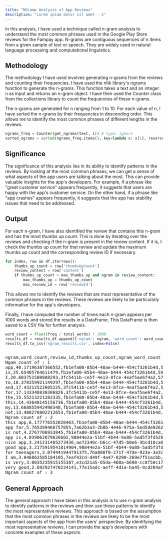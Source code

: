 ```yaml
---
title: "NGramp Analysis of App Reviews"
description: "Lorem ipsum dolor sit amet - 2"
---
```


In this analysis, I have used a technique called n-gram analysis to understand the most common phrases used in the Google Play Store reviews for the Fampay app. N-grams are contiguous sequences of n items from a given sample of text or speech. They are widely used in natural language processing and computational linguistics.

## Methodology

The methodology I have used involves generating n-grams from the reviews and counting their frequencies. I have used the nltk library's ngrams function to generate the n-grams. This function takes a text and an integer n as input and returns an n-gram object. I have then used the Counter class from the collections library to count the frequencies of these n-grams.

The n-grams are generated for n ranging from 1 to 10. For each value of n, I have sorted the n-grams by their frequencies in descending order. This allows me to identify the most common phrases of different lengths in the reviews.

```python
ngrams_freq = Counter(get_ngrams(text, i)) # type: ignore
sorted_ngrams = sorted(ngrams_freq.items(), key=lambda x: x[1], reverse=True)
```

## Significance

The significance of this analysis lies in its ability to identify patterns in the reviews. By looking at the most common phrases, we can get a sense of what aspects of the app users are talking about the most. This can provide valuable insights for the app's developers. For example, if a phrase like "great customer service" appears frequently, it suggests that users are happy with the app's customer service. On the other hand, if a phrase like "app crashes" appears frequently, it suggests that the app has stability issues that need to be addressed.

## Output

For each n-gram, I have also identified the review that contains this n-gram and has the most thumbs up count. This is done by iterating over the reviews and checking if the n-gram is present in the review content. If it is, I check the thumbs up count for that review and update the maximum thumbs up count and the corresponding review ID if necessary.

```python
for index, row in df.iterrows():
    thumbs_up_count = row['thumbsUpCount']
    review_content = row['content']
    if thumbs_up_count > max_thumbs_up and ngram in review_content:
        max_thumbs_up = thumbs_up_count
        max_review_id = row['reviewId']
```

This allows me to identify the reviews that are most representative of the common phrases in the reviews. These reviews are likely to be particularly informative for the app's developers.

Finally, I have computed the number of times each n-gram appears per 1000 words and stored the results in a DataFrame. This DataFrame is then saved to a CSV file for further analysis.

```python
word_count = float(freq / total_words) * 1000
results_df = results_df.append({'ngram': ngram, 'word_count': word_count, 'review_id': max_review_id, 'thumbs_up_count': max_thumbs_up}, ignore_index=True) # type: ignore
results_df.to_csv('ngram_results.csv', index=False)
```

<div style="overflow: auto; height: 400px;">
<pre>
ngram,word_count,review_id,thumbs_up_count,ngram_word_count
Ngam count of : 1
app,40.17196387366552,fb1efa00-85b4-48ae-b444-454cf3261b4d,5900,1
is,25.65405764611479,fb1efa00-85b4-48ae-b444-454cf3261b4d,5900,1
I,20.603751580888293,3fc5411b-ce5f-4e13-8fce-4eaf5ae6f4a2,5787,1
to,18.378359921149297,fb1efa00-85b4-48ae-b444-454cf3261b4d,5900,1
and,17.43212522605225,3fc5411b-ce5f-4e13-8fce-4eaf5ae6f4a2,5787,1
for,17.133348830306826,3fc5411b-ce5f-4e13-8fce-4eaf5ae6f4a2,5787,1
the,15.55213221282335,fb1efa00-85b4-48ae-b444-454cf3261b4d,5900,1
this,14.43648145156736,fb1efa00-85b4-48ae-b444-454cf3261b4d,5900,1
my,13.668855942498348,fb1efa00-85b4-48ae-b444-454cf3261b4d,5900,1
not,13.488276802212653,fb1efa00-85b4-48ae-b444-454cf3261b4d,5900,1
Ngram count of : 2
this app,6.177776552028463,fb1efa00-85b4-48ae-b444-454cf3261b4d,5900,2
app for,5.765399460757855,7a6263a3-2b8b-4446-975a-5ed5de026268,564,2
is not,4.2767706933845,fb1efa00-85b4-48ae-b444-454cf3261b4d,5900,2
app is,4.039062879626602,90844e2a-51bf-4b44-9a88-5ad5f3fd520b,1515,2
nice app,3.241231405273436,ae72340c-b6cc-47d5-b0e6-3bcd10ca0129,851,2
good app,3.2175919541814904,90844e2a-51bf-4b44-9a88-5ad5f3fd520b,1515,2
for teenagers,3.074441944791375,7ba080f0-271f-47de-923e-3e3cc1771113,916,2
I am,3.046862585184105,7eaf43cd-d49f-4a47-8290-269e7f51acbb,3839,2
is very,3.0035235915155387,e3cd21a5-65da-468a-b698-cc8f50c17a08,1142,2
very good,2.692927470224141,77e15adc-aeff-4d1a-ba45-9cd284af0180,350,2
Ngram count of : 3
This app is,1.6856241931395688,7ba080f0-271f-47de-923e-3e3cc1771113,916,3
app for teenagers,1.6422851994710017,7a6263a3-2b8b-4446-975a-5ed5de026268,564,3
is not working,1.0237195625650906,23af139e-d562-4fa0-af66-9e0736750332,2165,3
this app is,0.9784106146388614,3490a6a5-3c4d-43c3-bec3-48f62e1b35d9,663,3
very good app,0.9429514380009428,e59ec378-f0a6-4e0c-9fbd-971929e65a2b,104,3
app is very,0.9153720783936732,e44225e8-90c0-4aa1-9a28-62ac7c12a741,48,3
not able to,0.8168743655105661,90844e2a-51bf-4b44-9a88-5ad5f3fd520b,1515,3
good app for,0.7617156462960263,65c7f558-76b0-4fc7-9a1f-629dc64fe6d6,151,3
best app for,0.7610589948768056,4c88590d-51fa-4b86-aa59-8164e41d45a2,162,3
Best app for,0.7485826179116121,3ed0a1e9-2d24-4f78-a541-2866313a99d3,314,3
Ngram count of : 4
This app is very,0.4898619587386514,277678c6-744f-4f11-85f7-93b14ae6a6a7,43,4
am not able to,0.4189436054628145,393f67fc-2649-4560-8380-17805d508ddb,588,4
I am not able,0.3348922238025633,393f67fc-2649-4560-8380-17805d508ddb,588,4
very good app for,0.2685704304612714,094184a2-5b90-414c-9c5a-5f143a659bcc,31,4
app is very good,0.2528107963999742,949a9500-8808-4fbd-92a6-35107ab84daf,20,4
this app is very,0.2423043736924428,e4d8941d-d0ac-4f1b-a374-1e99b5a14ba5,12,4
I love this app,0.2423043736924428,57d8523c-ef06-442d-9460-9e5c47154d99,255,4
best app for teenagers,0.2357378595002357,4c88590d-51fa-4b86-aa59-8164e41d45a2,162,4
Best app for teenagers,0.2265447396311457,eeb3f50c-7cb9-428d-913c-a60836cd07dd,24,4
good app for teenagers,0.2252314367927043,094184a2-5b90-414c-9c5a-5f143a659bcc,31,4
Ngram count of : 5
I am not able to,0.317162635483604,393f67fc-2649-4560-8380-17805d508ddb,588,5
This app is very good,0.1267337239095975,70545606-c90b-45b6-987e-acf04b5e2d58,11,5
is the best app for,0.1083474841714175,4c88590d-51fa-4b86-aa59-8164e41d45a2,162,5
i am not able to,0.0847080330794718,6b85ee87-d55b-4218-b7e6-d5d83da9b34e,23,5
very good app for teenagers,0.082081427402589,094184a2-5b90-414c-9c5a-5f143a659bcc,31,5
is a very good app,0.0748582617911612,e4e5165b-9421-4f53-a5b5-a2ac12076520,85,5
This app is good but,0.0669784447605126,677f5c3d-8120-4c1b-a816-818211ef9a10,17,5
this app is very good,0.0656651419220712,7d6e6720-75ef-4800-9399-c999fa9b8631,6,5
This is the best app,0.0636951876644091,74faa10e-6404-492e-bfa8-e306f35c55ee,7,5
a very good app for,0.0636951876644091,e4d8941d-d0ac-4f1b-a374-1e99b5a14ba5,12,5
Ngram count of : 6
This is the best app for,0.0400557365724634,d2763a67-bdc9-400e-9dff-19478c668a85,6,6
is the best app for teenagers,0.038742433734022,4c88590d-51fa-4b86-aa59-8164e41d45a2,162,6
is a very good app for,0.0328325709610356,e4d8941d-d0ac-4f1b-a374-1e99b5a14ba5,12,6
This is a very good app,0.0315192681225941,5ce7da45-b71a-4e5e-ab10-b601b0760bb5,9,6
I am not able to do,0.0275793596072699,54d4860e-9aef-4ab7-b44b-cf5978a9c881,5,6
This app is very useful for,0.0275793596072699,2cbbe105-b0ab-40aa-959c-0a432c2571e7,13,6
this is the best app for,0.0256094053496077,4c88590d-51fa-4b86-aa59-8164e41d45a2,162,6
This app is very good for,0.0236394510919456,a624c987-3662-4bf6-a89f-08e04a66da34,1,6
I am not able to see,0.0229827996727249,54ecc150-3261-4f83-8df5-26750a8e202f,5,6
I am not able to pay,0.0216694968342835,a1d3b6a8-fa6e-443a-a065-8119c01c34ef,2,6
Ngram count of : 7
I am not able to see my,0.0183862397381799,54ecc150-3261-4f83-8df5-26750a8e202f,5,7
This is a very good app for,0.0137896798036349,5ce7da45-b71a-4e5e-ab10-b601b0760bb5,9,7
This is the best app for teenagers,0.0124763769651935,d2763a67-bdc9-400e-9dff-19478c668a85,6,7
This app is very useful for teenagers,0.0118197255459728,2cbbe105-b0ab-40aa-959c-0a432c2571e7,13,7
I have been using this app for,0.0105064227075313,b7b85473-21bf-4900-b383-bdcffde8e410,53,7
this is the best app for teenagers,0.0098497712883106,4c88590d-51fa-4b86-aa59-8164e41d45a2,162,7
am not able to see my card,0.0091931198690899,df2ee056-497c-4152-ad23-7f1cb868bc71,2,7
is one of the best app for,0.0091931198690899,ebffa39b-470a-4bc0-a3b2-6b5c83dbff14,3,7
I am not able to send money,0.0085364684498692,8c6d507d-f861-455d-b184-4c73a13ab84f,1,7
for teenagers so I would highly recommend,0.0085364684498692,,0,7
Ngram count of : 8
are currently building the fam experience for your,0.0072231656114278,d6c810e9-300a-4f59-a31d-b505b10563af,1,8
I am not able to see my card,0.0072231656114278,df2ee056-497c-4152-ad23-7f1cb868bc71,2,8
for teenagers so I would highly recommend this,0.0072231656114278,,0,8
we are currently building the fam experience for,0.0065665141922071,d6c810e9-300a-4f59-a31d-b505b10563af,1,8
debit card app which is specially made for,0.0065665141922071,,0,8
app in my phone which is specially made,0.0059098627729864,,0,8
in my phone which is specially made for,0.0059098627729864,,0,8
so I would highly recommend this app to,0.0052532113537656,,0,8
my phone which is specially made for teenagers,0.0052532113537656,,0,8
app I have ever seen in my life,0.0045965599345449,6e28611e-09f7-4dd8-991b-e746c69628f2,24,8
Ngram count of : 9
we are currently building the fam experience for your,0.0059098627729864,d6c810e9-300a-4f59-a31d-b505b10563af,1,9
app in my phone which is specially made for,0.0059098627729864,,0,9
in my phone which is specially made for teenagers,0.0052532113537656,,0,9
"is the best debit card for teenagers, lovely tool",0.0045965599345449,,0,9
are currently building the fam experience for your location,0.0039399085153242,d6c810e9-300a-4f59-a31d-b505b10563af,1,9
apps available in play store but this FamPay app,0.0039399085153242,,0,9
available in play store but this FamPay app is,0.0039399085153242,,0,9
in play store but this FamPay app is really,0.0039399085153242,,0,9
the best debit card for teenagers who do well.,0.0039399085153242,,0,9
so I would highly recommend this card to everyone.,0.0039399085153242,,0,9
</pre>
</div>

## General Approach

The general approach I have taken in this analysis is to use n-gram analysis to identify patterns in the reviews and then use these patterns to identify the most representative reviews. This approach is based on the assumption that the most common phrases in the reviews are likely to be the most important aspects of the app from the users' perspective. By identifying the most representative reviews, I can provide the app's developers with concrete examples of these aspects.
